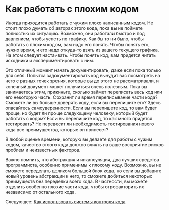 # Как работать с плохим кодом
[//]: # (Version:1.0.0)
Иногда приходится работать с чужим плохо написанным кодом. Не стоит плохо думать об авторах этого кода, пока вы не поймете полностью их ситуацию. Возможно, они работали быстро и под давлением, чтобы успеть по графику. Как бы то ни было, чтобы работать с плохим кодом, вам надо его понять. Чтобы понять его, нужно время, и его надо откуда-то взять из вашего текущего графика. На этом следует настаивать. Чтобы понять код, вам придется читать исходники и экспериментировать с ним.

Это отличный момент начать документировать, даже если пока только для себя. Попытка задокументировать код вынудит вас посмотреть на него с разных точек зрения, которые вы до этого не рассматривали, и конечный документ может получиться очень полезным. Пока вы занимаетесь этим, прикиньте, сколько займет переписать весь код или его некоторую часть. Сохранит ли время переписывание части кода? Сможете ли вы больше доверять коду, если вы перепишите его? Здесь опасайтесь самоуверенности. Если вы перепишете код, то вам будет проще, но будет ли проще следующему человеку, который будет работать с кодом? Если вы перепишите код, то как много придется тестировать? Не перевесит ли необходимость тестирования нового кода все преимущества, которые он принесет?

В любой оценке времени, которую вы делаете для работы с чужим кодом, качество этоого кода должно влиять на ваше восприятие рисков проблем и неизвестных факторов.

Важно помнить, что абстракция и инкапсуляция, два лучших средства программиста, особенно применимы к плохому коду. Возможно, вы не сможете переделать целиком большой блок кода, но если вы добавите новый уровень абстракции к него, то сможете добиться некоторых преимуществ без переделки всего кода. В частности, вы можете отделить особенно плохие части кода, чтобы отрефакторить их независимо от остального кода.

Следующее: [Как использовать системы контроля кода](07-How-to-Use-Source-Code-Control.md)